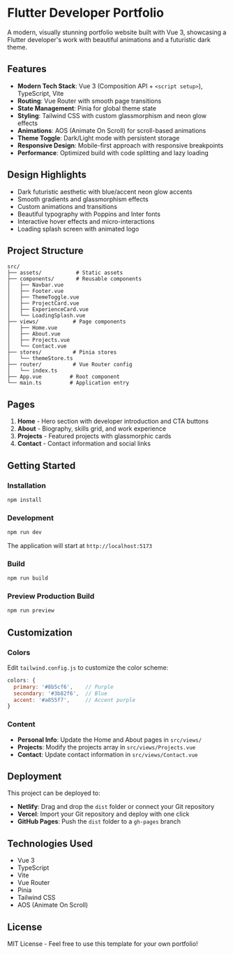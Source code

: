# Flutter Developer Portfolio

A modern, visually stunning portfolio website built with Vue 3, showcasing a Flutter developer's work with beautiful animations and a futuristic dark theme.

## Features

- **Modern Tech Stack**: Vue 3 (Composition API + `<script setup>`), TypeScript, Vite
- **Routing**: Vue Router with smooth page transitions
- **State Management**: Pinia for global theme state
- **Styling**: Tailwind CSS with custom glassmorphism and neon glow effects
- **Animations**: AOS (Animate On Scroll) for scroll-based animations
- **Theme Toggle**: Dark/Light mode with persistent storage
- **Responsive Design**: Mobile-first approach with responsive breakpoints
- **Performance**: Optimized build with code splitting and lazy loading

## Design Highlights

- Dark futuristic aesthetic with blue/accent neon glow accents
- Smooth gradients and glassmorphism effects
- Custom animations and transitions
- Beautiful typography with Poppins and Inter fonts
- Interactive hover effects and micro-interactions
- Loading splash screen with animated logo

## Project Structure

```
src/
├── assets/           # Static assets
├── components/       # Reusable components
│   ├── Navbar.vue
│   ├── Footer.vue
│   ├── ThemeToggle.vue
│   ├── ProjectCard.vue
│   ├── ExperienceCard.vue
│   └── LoadingSplash.vue
├── views/           # Page components
│   ├── Home.vue
│   ├── About.vue
│   ├── Projects.vue
│   └── Contact.vue
├── stores/          # Pinia stores
│   └── themeStore.ts
├── router/          # Vue Router config
│   └── index.ts
├── App.vue         # Root component
└── main.ts         # Application entry
```

## Pages

1. **Home** - Hero section with developer introduction and CTA buttons
2. **About** - Biography, skills grid, and work experience
3. **Projects** - Featured projects with glassmorphic cards
4. **Contact** - Contact information and social links

## Getting Started

### Installation

```bash
npm install
```

### Development

```bash
npm run dev
```

The application will start at `http://localhost:5173`

### Build

```bash
npm run build
```

### Preview Production Build

```bash
npm run preview
```

## Customization

### Colors

Edit `tailwind.config.js` to customize the color scheme:

```javascript
colors: {
  primary: '#8b5cf6',    // Purple
  secondary: '#3b82f6',  // Blue
  accent: '#a855f7',     // Accent purple
}
```

### Content

- **Personal Info**: Update the Home and About pages in `src/views/`
- **Projects**: Modify the projects array in `src/views/Projects.vue`
- **Contact**: Update contact information in `src/views/Contact.vue`

## Deployment

This project can be deployed to:

- **Netlify**: Drag and drop the `dist` folder or connect your Git repository
- **Vercel**: Import your Git repository and deploy with one click
- **GitHub Pages**: Push the `dist` folder to a `gh-pages` branch

## Technologies Used

- Vue 3
- TypeScript
- Vite
- Vue Router
- Pinia
- Tailwind CSS
- AOS (Animate On Scroll)

## License

MIT License - Feel free to use this template for your own portfolio!
